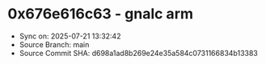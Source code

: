 # 0x676e616c63 - gnalc arm

- Sync on: 2025-07-21 13:32:42
- Source Branch: main
- Source Commit SHA: d698a1ad8b269e24e35a584c0731166834b13383